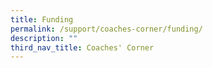 ```yaml
---
title: Funding
permalink: /support/coaches-corner/funding/
description: ""
third_nav_title: Coaches' Corner
---
```

